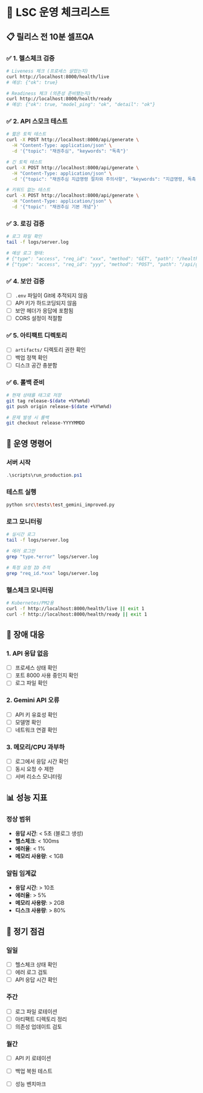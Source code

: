 # 🚀 LSC 운영 체크리스트

## 📋 **릴리스 전 10분 셀프QA**

### ✅ **1. 헬스체크 검증**
```bash
# Liveness 체크 (프로세스 살았는지)
curl http://localhost:8000/health/live
# 예상: {"ok": true}

# Readiness 체크 (의존성 준비됐는지)
curl http://localhost:8000/health/ready
# 예상: {"ok": true, "model_ping": "ok", "detail": "ok"}
```

### ✅ **2. API 스모크 테스트**
```bash
# 짧은 토픽 테스트
curl -X POST http://localhost:8000/api/generate \
  -H "Content-Type: application/json" \
  -d '{"topic": "채권추심", "keywords": "독촉"}'

# 긴 토픽 테스트
curl -X POST http://localhost:8000/api/generate \
  -H "Content-Type: application/json" \
  -d '{"topic": "채권추심 지급명령 절차와 주의사항", "keywords": "지급명령, 독촉, 집행권원, 소액사건"}'

# 키워드 없는 테스트
curl -X POST http://localhost:8000/api/generate \
  -H "Content-Type: application/json" \
  -d '{"topic": "채권추심 기본 개념"}'
```

### ✅ **3. 로깅 검증**
```bash
# 로그 파일 확인
tail -f logs/server.log

# 예상 로그 형태:
# {"type": "access", "req_id": "xxx", "method": "GET", "path": "/health/live", "status": 200, "ms": 1.2, "ok": true}
# {"type": "access", "req_id": "yyy", "method": "POST", "path": "/api/generate", "status": 200, "ms": 2500.5, "ok": true}
```

### ✅ **4. 보안 검증**
- [ ] `.env` 파일이 Git에 추적되지 않음
- [ ] API 키가 하드코딩되지 않음
- [ ] 보안 헤더가 응답에 포함됨
- [ ] CORS 설정이 적절함

### ✅ **5. 아티팩트 디렉토리**
- [ ] `artifacts/` 디렉토리 권한 확인
- [ ] 백업 정책 확인
- [ ] 디스크 공간 충분함

### ✅ **6. 롤백 준비**
```bash
# 현재 상태를 태그로 저장
git tag release-$(date +%Y%m%d)
git push origin release-$(date +%Y%m%d)

# 문제 발생 시 롤백
git checkout release-YYYYMMDD
```

## 🔧 **운영 명령어**

### 서버 시작
```powershell
.\scripts\run_production.ps1
```

### 테스트 실행
```bash
python src\tests\test_gemini_improved.py
```

### 로그 모니터링
```bash
# 실시간 로그
tail -f logs/server.log

# 에러 로그만
grep "type.*error" logs/server.log

# 특정 요청 ID 추적
grep "req_id.*xxx" logs/server.log
```

### 헬스체크 모니터링
```bash
# Kubernetes/PM2용
curl -f http://localhost:8000/health/live || exit 1
curl -f http://localhost:8000/health/ready || exit 1
```

## 🚨 **장애 대응**

### 1. API 응답 없음
- [ ] 프로세스 상태 확인
- [ ] 포트 8000 사용 중인지 확인
- [ ] 로그 파일 확인

### 2. Gemini API 오류
- [ ] API 키 유효성 확인
- [ ] 모델명 확인
- [ ] 네트워크 연결 확인

### 3. 메모리/CPU 과부하
- [ ] 로그에서 응답 시간 확인
- [ ] 동시 요청 수 제한
- [ ] 서버 리소스 모니터링

## 📊 **성능 지표**

### 정상 범위
- **응답 시간**: < 5초 (블로그 생성)
- **헬스체크**: < 100ms
- **에러율**: < 1%
- **메모리 사용량**: < 1GB

### 알림 임계값
- **응답 시간**: > 10초
- **에러율**: > 5%
- **메모리 사용량**: > 2GB
- **디스크 사용량**: > 80%

## 🔄 **정기 점검**

### 일일
- [ ] 헬스체크 상태 확인
- [ ] 에러 로그 검토
- [ ] API 응답 시간 확인

### 주간
- [ ] 로그 파일 로테이션
- [ ] 아티팩트 디렉토리 정리
- [ ] 의존성 업데이트 검토

### 월간
- [ ] API 키 로테이션
- [ ] 백업 복원 테스트
- [ ] 성능 벤치마크





